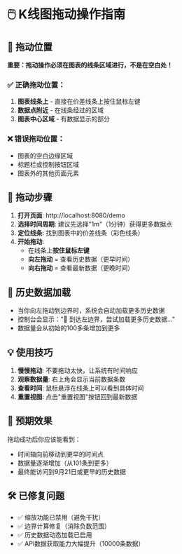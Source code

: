 # 🖱️ K线图拖动操作指南

## 📍 拖动位置
**重要：拖动操作必须在图表的线条区域进行，不是在空白处！**

### ✅ 正确拖动位置：
1. **图表线条上** - 直接在价差线条上按住鼠标左键
2. **数据点附近** - 在线条经过的区域
3. **图表中心区域** - 有数据显示的部分

### ❌ 错误拖动位置：
- 图表的空白边缘区域
- 标题栏或控制按钮区域
- 图表外的其他页面元素

## 🎯 拖动步骤
1. **打开页面**: http://localhost:8080/demo
2. **选择时间周期**: 建议先选择"1m"（1分钟）获得更多数据点
3. **定位线条**: 找到图表中的价差线条（彩色线条）
4. **开始拖动**: 
   - 在线条上**按住鼠标左键**
   - **向左拖动** = 查看历史数据（更早时间）
   - **向右拖动** = 查看最新数据（更晚时间）

## 🔄 历史数据加载
- 当你向左拖动到边界时，系统会自动加载更多历史数据
- 控制台会显示："🔄 到达左边界，尝试加载更多历史数据..."
- 数据量会从初始的100多条增加到更多

## 💡 使用技巧
1. **慢慢拖动**: 不要拖动太快，让系统有时间响应
2. **观察数据量**: 右上角会显示当前数据条数
3. **查看时间**: 鼠标悬浮在线条上可以看到具体时间
4. **重置视图**: 点击"重置视图"按钮回到最新数据

## 🎯 预期效果
拖动成功后你应该能看到：
- 时间轴向前移动到更早的时间点
- 数据量逐渐增加（从101条到更多）
- 最终能访问到9月21日或更早的历史数据

## 🛠️ 已修复问题
- ✅ 缩放功能已禁用（避免干扰）
- ✅ 边界计算修复（消除负数范围）
- ✅ 历史数据动态加载已启用
- ✅ API数据获取能力大幅提升（10000条数据）